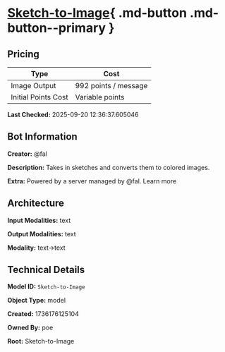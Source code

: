 # [Sketch-to-Image](https://poe.com/Sketch-to-Image){ .md-button .md-button--primary }

## Pricing

| Type | Cost |
|------|------|
| Image Output | 992 points / message |
| Initial Points Cost | Variable points |

**Last Checked:** 2025-09-20 12:36:37.605046


## Bot Information

**Creator:** @fal

**Description:** Takes in sketches and converts them to colored images.

**Extra:** Powered by a server managed by @fal. Learn more


## Architecture

**Input Modalities:** text

**Output Modalities:** text

**Modality:** text->text


## Technical Details

**Model ID:** `Sketch-to-Image`

**Object Type:** model

**Created:** 1736176125104

**Owned By:** poe

**Root:** Sketch-to-Image
